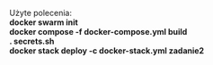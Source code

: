 <p>Użyte polecenia:<br>
  <b>docker swarm init<br>
  docker compose -f docker-compose.yml build<br>
  . secrets.sh<br>
  docker stack deploy -c docker-stack.yml zadanie2<br></b>

</p>
